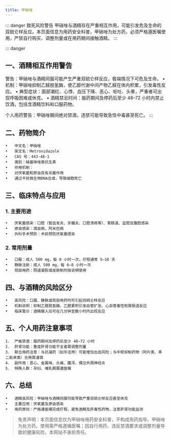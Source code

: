 ```yaml
---
title: 甲硝唑
---
```


::: danger 致死风险警告
甲硝唑与酒精存在严重相互作用，可能引发危及生命的双硫仑样反应。本页面信息为用药安全科普，甲硝唑为处方药，必须严格遵医嘱使用，严禁自行购买、调整剂量或在用药期间接触酒精。
:::

::: danger 
## 一、酒精相互作用警告
警告：甲硝唑与酒精同服可能产生严重双硫仑样反应，极端情况下可危及生命。
	•	机制：甲硝唑抑制乙醛脱氢酶，使乙醇代谢中间产物乙醛在体内积累，引发毒性反应。
	•	典型症状：面部潮红、心悸、血压下降、恶心、呕吐、头晕，严重者可出现呼吸困难或休克。
	•	酒精禁忌时间：服药期间及停药后至少 48–72 小时内禁止饮酒，包括含酒精饮料和口服药物。

个人用药警告：甲硝唑期间绝对禁酒，违禁可能导致急性中毒甚至死亡。
:::

## 二、药物简介
	•	中文名：甲硝唑
	•	英文名：Metronidazole
	•	CAS 号：443-48-1
	•	类别：硝基咪唑类抗生素
	•	作用机制：
	•	对厌氧菌和原虫具有杀菌作用
	•	通过干扰微生物DNA合成，导致细胞死亡

## 三、临床特点与应用
### 1.	主要用途
	•	厌氧菌感染：口腔（智齿发炎、牙髓炎、口腔溃疡等）、胃肠道、盆腔及腹腔感染
	•	原虫感染：滴虫病、阿米巴病
	•	外科手术预防：术前预防厌氧菌感染

### 2.	常用剂量
	•	口服：成人 500 mg，每 8 小时一次，疗程通常 5–10 天
	•	静脉注射：成人 500 mg，每 6–8 小时一次
	•	局部用药：阴道凝胶或皮肤制剂按说明使用

## 四、与酒精的风险区分
	•	高风险：口服、静脉或局部用药均可引起双硫仑样反应
	•	机制说明：抑制乙醛脱氢酶，乙醛累积引发血管扩张、心血管毒性和胃肠道反应
	•	临床警示：酒精摄入后可在几分钟至数小时内出现反应

## 五、个人用药注意事项
	1.	严格禁酒：服药期间及停药后至少 48–72 小时
	2.	肝肾功能：重度肝肾功能不全者需调整剂量
	3.	联合用药注意：与抗凝药（如华法林）可能增加出血风险；与中枢抑制药物（阿片类、苯二氮卓类）合用需谨慎
	4.	副作用：恶心、金属味、头痛、腹泻、偶见外周神经炎
	5.	特殊人群：孕妇、哺乳期需遵医嘱

## 六、总结
	•	酒精高风险：甲硝唑与酒精同服可能导致严重双硫仑样反应甚至休克
	•	主要应用：厌氧菌及原虫感染
	•	用药原则：严格遵医嘱完成疗程，避免酒精及肝毒性药物，注意肝肾功能监测


> 免责声明：本页面信息仅为甲硝唑用药安全科普，不构成用药指导。甲硝唑为处方药，使用需严格遵循医嘱；因自行用药、违反禁酒要求或调整剂量导致的健康风险，本网站不承担责任。
```